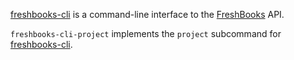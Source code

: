 [freshbooks-cli](https://github.com/logankoester/freshbooks-cli) is a
command-line interface to the [FreshBooks](http://freshbooks.com/) API.

`freshbooks-cli-project` implements the `project` subcommand for
[freshbooks-cli](https://github.com/logankoester/freshbooks-cli).
